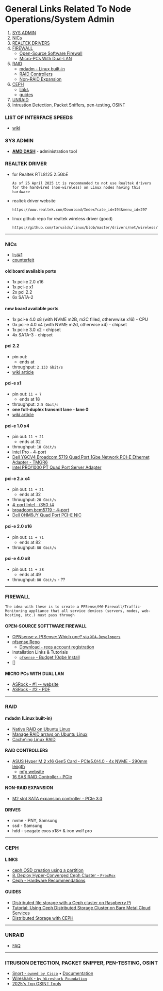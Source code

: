 # General Links Related To Node Operations/System Admin
1. [SYS ADMIN](https://github.com/st8tikratio/Uselessness/blob/main/node-operations/other/general-links-related.md#sys-admin)
2. [NICs](https://github.com/st8tikratio/Uselessness/blob/main/node-operations/other/general-links-related.md#nics)
2. [REALTEK DRIVERS](https://github.com/st8tikratio/Uselessness/blob/main/node-operations/other/general-links-related.md#realtek-driver)
3. [FIREWALL](https://github.com/st8tikratio/Uselessness/blob/main/node-operations/other/general-links-related.md#firewall)
    - [Open-Source Software Firewall](https://github.com/st8tikratio/Uselessness/blob/main/node-operations/other/general-links-related.md#open-source-softtware-firewall)
    - [Micro-PCs With Dual-LAN](https://github.com/st8tikratio/Uselessness/blob/main/node-operations/other/general-links-related.md#micro-pcs-with-dual-lan)
4. [RAID](https://github.com/st8tikratio/Uselessness/blob/main/node-operations/other/general-links-related.md#raid)
    - [mdadm - Linux built-in](https://github.com/st8tikratio/Uselessness/blob/main/node-operations/other/general-links-related.md#mdadm-linux-built-in)
    - [RAID Controllers](https://github.com/st8tikratio/Uselessness/blob/main/node-operations/other/general-links-related.md#raid-controllers)
    - [Non-RAID Expansion](https://github.com/st8tikratio/Uselessness/blob/main/node-operations/other/general-links-related.md#non-raid-expansion)
5. [CEPH](https://github.com/st8tikratio/Uselessness/blob/main/node-operations/other/general-links-related.md#ceph)
    - [links](https://github.com/st8tikratio/Uselessness/blob/main/node-operations/other/general-links-related.md#links)
    - [guides](https://github.com/st8tikratio/Uselessness/blob/main/node-operations/other/general-links-related.md#guides)
6. [UNRAID](https://github.com/st8tikratio/Uselessness/blob/main/node-operations/other/general-links-related.md#unraid)
7. [Intrustion Detection, Packet Sniffers, pen-testing, OSINT](https://github.com/st8tikratio/Uselessness/blob/main/node-operations/other/general-links-related.md#itrusion-detection-packet-sniffer-pen-testing-osint)

### LIST OF INTERFACE SPEEDS
- [wiki](https://en.wikipedia.org/wiki/List_of_interface_bit_rates)

### SYS ADMIN
- [**AMD DASH**](https://deviceon.gitbook.io/docs/out-of-band/amd-dash) - administration tool

### REALTEK DRIVER
- for Realtek RTL8125 2.5GbE
  ```
  As of 25 April 2025 it is recommended to not use Realtek drivers for the hardwired (non-wireless) on Linux nodes having this hardware 
  ```
- realtek driver website
    ```
    https://www.realtek.com/Download/Index?cate_id=194&menu_id=297
    ```
- linux github repo for realtek wireless driver (good)    
    ```
    https://github.com/torvalds/linux/blob/master/drivers/net/wireless/realtek/rtw89/rtw8922ae.c
    ```
---

### NICs
- [list#1](https://forums.servethehome.com/index.php?threads/list-of-nics-and-their-equivalent-oem-parts.20974)
- [counterfeit](https://forums.servethehome.com/index.php?threads/comparison-intel-i350-t4-genuine-vs-fake.6917/)

#### old board available ports
- 1x pci-e 2.0 x16
- 1x pci-e x1
- 2x pci 2.2
- 6x SATA-2

#### new board available ports
- 1x pci-e 4.0 x8 (with NVME m2B, m2C filled, otherwwise x16) - CPU
- 0x pci-e 4.0 x4 (with NVME m2d, otherwise x4) - chipset
- 1x pci-e 3.0 x2 - chipset
- 4x SATA-3 - chipset

#### pci 2.2
- pin out: ` `
  - ends at
- throughput: `2.133 Gbit/s`
- [wiki article](https://en.wikipedia.org/wiki/Peripheral_Component_Interconnect)

#### pci-e x1
- pin out: `11 + 7`
  - ends at 18
- throughput: `2.5 Gbit/s`
- **one full-duplex transmit lane - lane 0** 
- [wiki article](https://en.wikipedia.org/wiki/PCI_Express#Comparison_table)

#### pci-e 1.0 x4
- pin out: `11 + 21`
  - ends at 32
- throughput: `10 Gbit/s`
- [Intel Pro - 4-port](https://www.amazon.com/Intel-1000-Quad-Adapter-EXPI9404PTL/dp/B00GS0RFUY?crid=8KE88EJ3AO15&dib=eyJ2IjoiMSJ9.mCXEUzQ5oQdkMQicUEk5SWSy3CuWr2cS77OPW6sZ1f2Ra3uh7Ug69autGaTveamEXIzOMo1joIi6lmWBUNA1bzUJatQ4Ae-KEcluHBid4DjbsZ8L_CwprrGRRXx0CgABiwi2FIqpuLULEg7kChGWN4ZiI9pIJlwjbRB_pqsE1iaPhC0Egdqtqmv20AA6dzqfoJEErFWfILCh_rv3NY8goQ0BEHY2OTcnLKHNZXwZREbppaLRfW4IHqla3hb8Zr1lz0ZP4NIAJnU3mlkBPvlSZkvHTj1mVoc7-iliyaXQKUg.piB4QBX8j23xeWRpyCsrZR68PaUU4rrTUwW1w72dSlA&dib_tag=se&keywords=%22pcie+x1%22+network+dell&qid=1746797294&s=electronics&sprefix=pcie+x1+network+dell%2Celectronics%2C81&sr=1-12)
- [Dell YGCV4 Broadcom 5719 Quad Port 1Gbe Network PCI-E Ethernet Adapter - TMGR6](https://www.amazon.com/Dell-Broadcom-Network-Ethernet-Adapter/dp/B07SZ26NKR?crid=8KE88EJ3AO15&dib=eyJ2IjoiMSJ9.mCXEUzQ5oQdkMQicUEk5SWSy3CuWr2cS77OPW6sZ1f2Ra3uh7Ug69autGaTveamEXIzOMo1joIi6lmWBUNA1bzUJatQ4Ae-KEcluHBid4DjbsZ8L_CwprrGRRXx0CgABiwi2FIqpuLULEg7kChGWN4ZiI9pIJlwjbRB_pqsE1iaPhC0Egdqtqmv20AA6dzqfoJEErFWfILCh_rv3NY8goQ0BEHY2OTcnLKHNZXwZREbppaLRfW4IHqla3hb8Zr1lz0ZP4NIAJnU3mlkBPvlSZkvHTj1mVoc7-iliyaXQKUg.piB4QBX8j23xeWRpyCsrZR68PaUU4rrTUwW1w72dSlA&dib_tag=se&keywords=%22pcie+x1%22+network+dell&qid=1746797294&s=electronics&sprefix=pcie+x1+network+dell%2Celectronics%2C81&sr=1-10#averageCustomerReviewsAnchor)
- [Intel PRO/1000 PT Quad Port Server Adapter](https://www.amazon.com/Intel-1000-Quad-Server-Adapter/dp/B000JLF4FG?crid=LP2XMYKVH71V&dib=eyJ2IjoiMSJ9.zG7ccp_K3iC46DwYqyRmv2JleLxn5ReSasg8dXkyXQavp08mASvmrFiA0Mjm7WpgBqxPWDPJrM17MRBASb1C2_qW_nJ3SG99vgYueNEUz1I.bNKIxZqM6fCoMm6wSHKE0N_wknZhX0AKjw9xvCuL-R8&dib_tag=se&keywords=EXPI9404PT&qid=1746713375&s=electronics&sprefix=expi9404pt%2Celectronics%2C297&sr=1-1#averageCustomerReviewsAnchor)

#### pci-e 2.x x4
- pin out: `11 + 21`
  - ends at 32
- throughput: `20 Gbit/s` 
- [4-port Intel - i350-t4](https://www.cdw.com/product/intel-ethernet-server-adapter-i350-t4-network-adapter-pcie-2.1-x4-gig/3522854)
- [broadcom bcm5719 - 4-port](https://www.cdw.com/product/broadcom-bcm5719-network-adapter-pcie-2.0-x4-gigabit-ethernet-x-4/7071661?pfm=srh)
- [Dell 0HM9JY Quad Port PCI-E NIC](https://www.amazon.com/Dell-0HM9JY-Quard-Port-PCI/dp/B00I8C5VCY?dib=eyJ2IjoiMSJ9.hCecwLjkBD-cpBkqeUO_2eX5ZICMiBjfwv75MNHdcQPefYECAVFDSFcZW8Z8tIzuRm0ocajGNIMIQk-MwzQO2R80lK9X6aBykrYrEfB2st4.mJBO4-bzPJpboLDL5KKHipYnvuq4847m-AURM1hZS9I&dib_tag=se&keywords=%22pcie+2.0%22+%224x+rj45%22&qid=1746803197&s=pc&sr=1-4)

#### pci-e 2.0 x16
- pin out: `11 + 71`
  - ends at 82
- throughput: `80 Gbit/s`

#### pci-e 4.0 x8
- pin out: `11 + 38`
  - ends at 49
- throughput: `80 Gbit/s` - ??



---

### FIREWALL
```
The idea with these is to create a PFSense/HW-Firewall/Traffic-Monitoring appliance that all service devices (servers, nodes, web-hosting, etc.) must pass through
```
#### OPEN-SOURCE SOFTTWARE FIREWALL
- [OPNsense v. PfSense: Which one? via `XDA-Developers`](https://www.xda-developers.com/should-you-use-opnsense-or-pfsense-in-your-home-lab/)
- [pfsense Repo](https://github.com/pfsense/pfsense)
  - [Download - reqs account registration](https://www.pfsense.org/download/)
- Installation Links & Tutorials
    - [`pfsense` - Budget 10gbe Install](https://drakeor.com/2021/04/14/setting-up-pfsense-as-a-router/)
- []

#### MICRO PCs WITH DUAL LAN
- [ASRock - #1 -- website](https://www.asrockind.com/en-gb/4X4%20BOX-7640U)
- [ASRock - #2 - PDF](https://download.asrock.com/IPC/Download/e-catalog/4X4%20BOX-7640U.pdf)


--- 

### RAID

#### mdadm (Linux built-in)
- [Native RAID on Ubuntu Linux](https://www.digitalocean.com/community/tutorials/how-to-create-raid-arrays-with-mdadm-on-ubuntu)
- [Manage RAID arrays on Ubuntu Linux](https://www.digitalocean.com/community/tutorials/how-to-manage-raid-arrays-with-mdadm-on-ubuntu-22-04)
- [Cache'ing Linux RAID](https://www.kernel.org/doc/Documentation/md/raid5-cache.txt)

#### RAID CONTROLLERS
- [ASUS Hyper M.2 x16 Gen5 Card - PCIe5.0/4.0 - 4x NVME - 290mm length](https://www.amazon.com/ASUS-M-2-Supports-Platform-Functions/dp/B0CKH9FWRQ?crid=2G1W2V933FEIO&dib=eyJ2IjoiMSJ9.qNQARfaFbc0SaeyR1CDzXedrOJCOUDVGZ3F0aJpXrDvZ9GnWunyFea9NNxPTZtKgDqHmiHZG6Ye0YirNjZ6Wd67CgyfoHLCqbn8Y7QgTpkWgN3tlpctyyG49bW-hiMsdjRHeBy7Foq3RQjM5kXbs1_1OY0o2YMb_6MJeH1gj2OqcxKPAsOBTIMNPfyw5EZjZXal20C3gX2mm3eGWcE0DMcFmu7YQiB1_mfbEn-ay8aM.J_HndkmCyNAYjIuoeXBPNLKGoYQZ7EzkxJYRXSyX7Mc&dib_tag=se&keywords=pci-e+5.0+RAID+controller&qid=1744919998&sprefix=pci-e+5.0+raid+controller%2Caps%2C126&sr=8-3&ufe=app_do%3Aamzn1.fos.9fe8cbfa-bf43-43d1-a707-3f4e65a4b666)
  - [mfg website](https://www.asus.com/motherboards-components/motherboards/accessories/hyper-m-2-x16-gen5-card/techspec/)
- [16 SAS RAID Controller - PCIe](https://www.amazon.com/SVNXINGTII-SAS9305-16i-SATA-9305-16i-8643/dp/B0CMX9QPZK?crid=2G1W2V933FEIO&dib=eyJ2IjoiMSJ9.qNQARfaFbc0SaeyR1CDzXedrOJCOUDVGZ3F0aJpXrDvZ9GnWunyFea9NNxPTZtKgDqHmiHZG6Ye0YirNjZ6Wd67CgyfoHLCqbn8Y7QgTpkWgN3tlpctyyG49bW-hiMsdjRHeBy7Foq3RQjM5kXbs1_1OY0o2YMb_6MJeH1gj2OqcxKPAsOBTIMNPfyw5EZjZXal20C3gX2mm3eGWcE0DMcFmu7YQiB1_mfbEn-ay8aM.J_HndkmCyNAYjIuoeXBPNLKGoYQZ7EzkxJYRXSyX7Mc&dib_tag=se&keywords=pci-e%2B5.0%2BRAID%2Bcontroller&qid=1744919998&sprefix=pci-e%2B5.0%2Braid%2Bcontroller%2Caps%2C126&sr=8-5&th=1) 

#### NON-RAID EXPANSION
- [M2 slot SATA expansion controller - PCIe 3.0](https://www.amazon.com/SilverStone-Technology-ECS07-Expansion-SST-ECS07/dp/B0B8TV1QRG?crid=1ZZKVH5MM31Q0&dib=eyJ2IjoiMSJ9.O2X4ymdodbBMJGiHD4Psuocthj1rLj4ZUZH3fTlaL9dvyugduZ2zhceWN9zUEQBD4eanIQEWkZZb-AjLvaFyckB4acwxlotzo-n0bDV42ReBZXdmSb2mX1_NIj07HP_Tk2EnDLyR9CkicGl46yIQLunMhd76m_-bifvwz3TLE0I7QSYMCGkV80PhO17s8nuEOt2gLhxVgc9lK-2CMzIFAkoly4aIN5YdP41o3FYDgro.YNdgCApM2nS6_wEs8R4has1r-uXnDAZq-NNbTE51e34&dib_tag=se&keywords=%22raid+6%22+SAS+SATA+NVME+controller+%22gen+5%22&qid=1744920779&sprefix=raid+6+sas+sata+nvme+controller+gen+5+%2Caps%2C543&sr=8-6&ufe=app_do%3Aamzn1.fos.9fe8cbfa-bf43-43d1-a707-3f4e65a4b666)


#### DRIVES
- nvme - PNY, Samsung
- ssd - Samsung
- hdd - seagate exos x18+ & iron wolf pro

---

### CEPH
#### LINKS
- [ceph OSD creation using a partition](https://forum.proxmox.com/threads/ceph-osd-creation-using-a-partition.58170/)
- [8. Deploy Hyper-Converged Ceph Cluster - `ProxMox`](https://pve.proxmox.com/pve-docs/pve-admin-guide.html#chapter_pveceph)
- [Ceph - Hardware Recommendations](https://docs.ceph.com/docs/nautilus/start/hardware-recommendations/)

#### GUIDES
- [Distributed file storage with a Ceph cluster on Raspberry Pi](https://www.hackster.io/shahizat/distributed-file-storage-with-a-ceph-cluster-on-raspberry-pi-f8158e)
- [Tutorial: Using Ceph Distributed Storage Cluster on Bare Metal Cloud Services](https://blogs.oracle.com/cloud-infrastructure/post/tutorial-using-ceph-distributed-storage-cluster-on-bare-metal-cloud-services)
- [Distributed Storage with CEPH](https://blog.miguens.one/posts/2021/06/distributed-storage-with-ceph/)

---

### UNRAID
- [FAQ](https://forums.unraid.net/topic/46802-faq-for-unraid-v6/#findComment-511923)

---

### ITRUSION DETECTION, PACKET SNIFFER, PEN-TESTING, OSINT
- [Snort - `owned by Cisco`](https://www.snort.org/downloads/#rule-downloads) • [Documentation](https://www.snort.org/documents)
- [Wireshark - `by Wireshark Foundation`](https://www.wireshark.org/download.html)
- [2025's Top OSINT Tools](https://hackread.com/2025-top-osint-tools-take-on-open-source-intel/)
